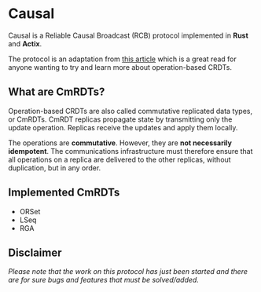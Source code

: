 # Causal

Causal is a Reliable Causal Broadcast (RCB) protocol implemented in **Rust** and **Actix**.

The protocol is an adaptation from [this article](https://bartoszsypytkowski.com/operation-based-crdts-protocol) which
is a great read for anyone wanting to try and learn more about operation-based CRDTs.

## What are CmRDTs?

Operation-based CRDTs are also called commutative replicated data types, or CmRDTs. CmRDT replicas propagate state by
transmitting only the update operation.
Replicas receive the updates and apply them locally.

The operations are **commutative**. However, they are **not necessarily idempotent**. The communications infrastructure
must therefore ensure that all operations on a replica are delivered to the other replicas, without duplication, but in
any order.

## Implemented CmRDTs

- ORSet
- LSeq
- RGA

## Disclaimer

_Please note that the work on this protocol has just been started and there are for sure bugs and features that must be
solved/added._